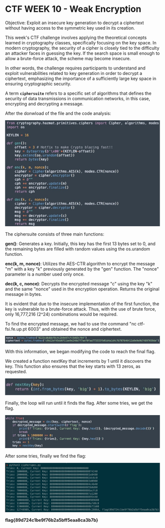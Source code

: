 # CTF WEEK 10 - Weak Encryption

Objective: Exploit an insecure key generation to decrypt a ciphertext without having access to the symmetric key used in its creation.

This week's CTF challenge involves applying the theoretical concepts learned in cryptography classes, specifically focusing on the key space. In modern cryptography, the security of a cipher is closely tied to the difficulty an attacker faces in guessing the key. If the search space is small enough to allow a brute-force attack, the scheme may become insecure.

In other words, the challenge requires participants to understand and exploit vulnerabilities related to key generation in order to decrypt a ciphertext, emphasizing the importance of a sufficiently large key space in ensuring cryptographic security.

A term **`ciphersuite`** refers to a specific set of algorithms that defines the security of data transmissions in communication networks, in this case, encrypting and decrypting a message.

After the donwload of the file and the code analysis:

![image](imgs/CTFWEEK10/image1.jpeg)

The ciphersuite consists of three main functions:

**gen()**: Generates a key. Initially, this key has the first 13 bytes set to 0, and the remaining bytes are filled with random values using the os.urandom function.

**enc(k, m, nonce)**: Utilizes the AES-CTR algorithm to encrypt the message "m" with a key "k" previously generated by the "gen" function. The "nonce" parameter is a number used only once.

**dec(k, c, nonce)**: Decrypts the encrypted message "c" using the key "k" and the same "nonce" used in the encryption operation. Returns the original message in bytes.

It is evident that due to the insecure implementation of the first function, the key is vulnerable to a brute-force attack. Thus, with the use of brute force, only 16,777,216 (2^24) combinations would be required.


To find the encrypted message, we had to use the command "nc ctf-fsi.fe.up.pt 6003" and obtained the nonce and ciphertext. 

![image](imgs/CTFWEEK10/image5.jpeg)

With this information, we began modifying the code to reach the final flag.

We created a function nextKey that increments by 1 until it discovers the key. This function also ensures that the key starts with 13 zeros, as requested.

![image](imgs/CTFWEEK10/image2.jpeg)

Finally, the loop will run until it finds the flag. After some tries, we get the flag.

![image](imgs/CTFWEEK10/image3.jpeg)

After some tries, finally we find the flag:

![image](imgs/CTFWEEK10/image4.jpeg)

**flag{89d724c1be9f76b2a5bff5eaa8ca3b7b}**

